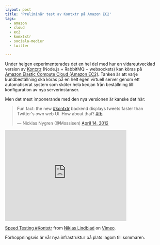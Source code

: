 ```yaml
---
layout: post
title: 'Preliminär test av Kontxtr på Amazon EC2'
tags:
  - amazon
  - cloud
  - ec2
  - konxtxtr
  - sociala-medier
  - twitter

---
```


Under helgen experimenterades det en hel del med hur en vidareutvecklad version av <a href="http://kontxtr.se" target="_blank">Kontxtr</a> (Node.js + RabbitMQ + websockets) kan köras på <a href="http://aws.amazon.com/ec2/" target="_blank">Amazon Elastic Compute Cloud (Amazon EC2)</a>. Tanken är att varje kundbeställning ska köras på en helt egen virtuell server genom ett automatiserat system som sköter hela kedjan från beställning till konfiguration av nya serverinstanser.

Men det mest imponerande med den nya versionen är kanske det här:

<blockquote class="twitter-tweet"><p>Fun fact: the new <a href="https://twitter.com/search/%2523kontxtr">#kontxtr</a> backend displays tweets faster than Twitter's own web UI. How about that? <a href="https://twitter.com/search/%2523fb">#fb</a></p>&mdash; Nicklas Nygren (@Mossisen) <a href="https://twitter.com/Mossisen/status/191261755635286016" data-datetime="2012-04-14T20:28:50+00:00">April 14, 2012</a></blockquote>
<script src="//platform.twitter.com/widgets.js" charset="utf-8"></script>

<iframe src="https://player.vimeo.com/video/40371562?title=0&amp;byline=0&amp;portrait=0" width="400" height="300" frameborder="0" webkitAllowFullScreen mozallowfullscreen allowFullScreen></iframe><p><a href="http://vimeo.com/40371562">Speed Testing #Kontxtr</a> from <a href="http://vimeo.com/niklaslindblad">Niklas Lindblad</a> on <a href="http://vimeo.com">Vimeo</a>.</p>

Förhoppningsvis är vår nya infrastruktur på plats lagom till sommaren.
